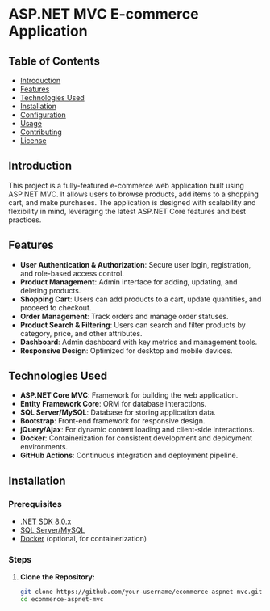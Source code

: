 # ASP.NET MVC E-commerce Application

## Table of Contents
- [Introduction](#introduction)
- [Features](#features)
- [Technologies Used](#technologies-used)
- [Installation](#installation)
- [Configuration](#configuration)
- [Usage](#usage)
- [Contributing](#contributing)
- [License](#license)

## Introduction
This project is a fully-featured e-commerce web application built using ASP.NET MVC. It allows users to browse products, add items to a shopping cart, and make purchases. The application is designed with scalability and flexibility in mind, leveraging the latest ASP.NET Core features and best practices.

## Features
- **User Authentication & Authorization**: Secure user login, registration, and role-based access control.
- **Product Management**: Admin interface for adding, updating, and deleting products.
- **Shopping Cart**: Users can add products to a cart, update quantities, and proceed to checkout.
- **Order Management**: Track orders and manage order statuses.
- **Product Search & Filtering**: Users can search and filter products by category, price, and other attributes.
- **Dashboard**: Admin dashboard with key metrics and management tools.
- **Responsive Design**: Optimized for desktop and mobile devices.

## Technologies Used
- **ASP.NET Core MVC**: Framework for building the web application.
- **Entity Framework Core**: ORM for database interactions.
- **SQL Server/MySQL**: Database for storing application data.
- **Bootstrap**: Front-end framework for responsive design.
- **jQuery/Ajax**: For dynamic content loading and client-side interactions.
- **Docker**: Containerization for consistent development and deployment environments.
- **GitHub Actions**: Continuous integration and deployment pipeline.

## Installation

### Prerequisites
- [.NET SDK 8.0.x](https://dotnet.microsoft.com/download)
- [SQL Server/MySQL](https://www.mysql.com/downloads/)
- [Docker](https://www.docker.com/products/docker-desktop) (optional, for containerization)

### Steps
1. **Clone the Repository:**

   ```bash
   git clone https://github.com/your-username/ecommerce-aspnet-mvc.git
   cd ecommerce-aspnet-mvc

